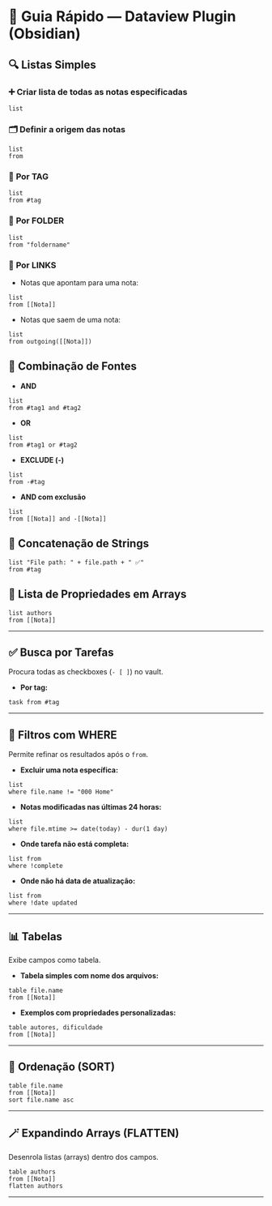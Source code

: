 
# 📄 Guia Rápido — Dataview Plugin (Obsidian)

## 🔍 Listas Simples

### ➕ Criar lista de todas as notas especificadas

```dataview
list
```

### 🗂️ Definir a origem das notas

```dataview
list
from
```

### 🔖 **Por TAG**

```dataview
list
from #tag
```

### 📁 **Por FOLDER**

```dataview
list
from "foldername"
```

### 🔗 **Por LINKS**

- Notas que apontam para uma nota:
    

```dataview
list
from [[Nota]]
```

- Notas que saem de uma nota:
    

```dataview
list
from outgoing([[Nota]])
```

## 🧠 Combinação de Fontes

- **AND**
    

```dataview
list
from #tag1 and #tag2
```

- **OR**
    

```dataview
list
from #tag1 or #tag2
```

- **EXCLUDE (-)**
    

```dataview
list
from -#tag
```

- **AND com exclusão**
    

```dataview
list
from [[Nota]] and -[[Nota]]
```

## 🧵 Concatenação de Strings

```dataview
list "File path: " + file.path + " ✅"
from #tag
```

## 🔗 Lista de Propriedades em Arrays

```dataview
list authors
from [[Nota]]
```

---

## ✅ Busca por Tarefas

Procura todas as checkboxes (`- [ ]`) no vault.

- **Por tag:**
    

```dataview
task from #tag
```

---

## 🎯 Filtros com WHERE

Permite refinar os resultados após o `from`.

- **Excluir uma nota específica:**
    

```dataview
list
where file.name != "000 Home"
```

- **Notas modificadas nas últimas 24 horas:**
    

```dataview
list
where file.mtime >= date(today) - dur(1 day)
```

- **Onde tarefa não está completa:**
    

```dataview
list from
where !complete
```

- **Onde não há data de atualização:**
    

```dataview
list from
where !date updated
```

---

## 📊 Tabelas

Exibe campos como tabela.

- **Tabela simples com nome dos arquivos:**
    

```dataview
table file.name
from [[Nota]]
```

- **Exemplos com propriedades personalizadas:**
    

```dataview
table autores, dificuldade
from [[Nota]]
```

---

## 🧭 Ordenação (SORT)

```dataview
table file.name
from [[Nota]]
sort file.name asc
```

---

## 🪄 Expandindo Arrays (FLATTEN)

Desenrola listas (arrays) dentro dos campos.

```dataview
table authors
from [[Nota]]
flatten authors
```

---


